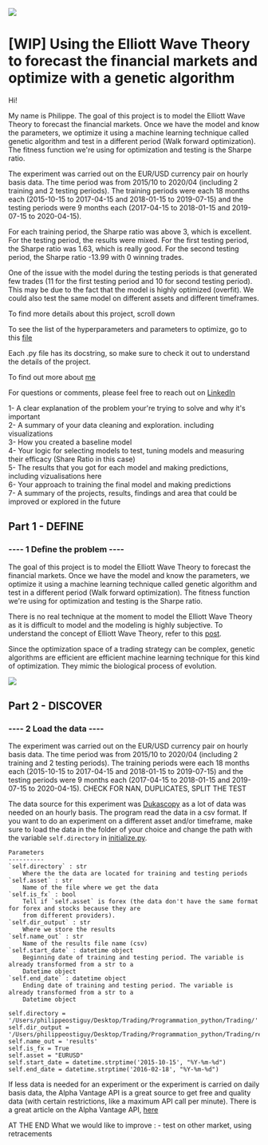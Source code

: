 ![](https://github.com/philos123/PyBacktesting/blob/master/images/artificial-intelligence.png)

# [WIP] Using the Elliott Wave Theory to forecast the financial markets and optimize with a genetic algorithm


Hi! 

My name is Philippe. The goal of this project is to model the Elliott Wave Theory to forecast the financial markets. Once we have the model and know the parameters, we optimize it using a machine learning technique called genetic algorithm and test in a different period (Walk forward optimization). The fitness function we're using for optimization and testing is the Sharpe ratio. 

The experiment was carried out on the EUR/USD currency pair on hourly basis data. The time period was from 2015/10 to 2020/04 (including 2 training and 2 testing periods). The training periods were each 18 months each (2015-10-15 to 2017-04-15 and 2018-01-15 to 2019-07-15) and the testing periods were 9 months each  (2017-04-15 to 2018-01-15 and 2019-07-15 to 2020-04-15). 

For each training period, the Sharpe ratio was above 3, which is excellent. For the testing period, the results were mixed. For the first testing period, the Sharpe ratio was 1.63, which is really good. For the second testing period, the Sharpe ratio -13.99 with 0 winning trades.

One of the issue with the model during the testing periods is that generated few trades (11 for the first testing period and 10 for second testing period). This may be due to the fact that the model is highly optimized (overfit). We could also test the same model on different assets and different timeframes.

To find more details about this project, scroll down

To see the list of the hyperparameters and parameters to optimize, go to this [file](https://github.com/philos123/PyBacktesting/blob/master/initialize.py)

Each .py file has its docstring, so make sure to check it out to understand the details of the project. 

To find out more about [me](https://github.com/philos123)

For questions or comments, please feel free to reach out on [LinkedIn](https://www.linkedin.com/in/philippe-ostiguy/?locale=en_US)

1- A clear explanation of the problem your're trying to solve and why it's important<br />
2- A summary of your data cleaning and exploration. including visualizations<br />
3- How you created a baseline model<br />
4- Your logic for selecting models to test, tuning models and measuring their efficacy (Share Ratio in this case)<br />
5- The results that you got for each model and making predictions, including vizualisations here<br />
6- Your approach to training the final model and making predictions<br />
7- A summary of the projects, results, findings and area that could be improved or explored in the future<br />


## Part 1 - DEFINE

### ---- 1 Define the problem ----

The goal of this project is to model the Elliott Wave Theory to forecast the financial markets. Once we have the model and know the parameters, we optimize it using a machine learning technique called genetic algorithm and test in a different period (Walk forward optimization). The fitness function we're using for optimization and testing is the Sharpe ratio. 

There is no real technique at the moment to model the Elliott Wave Theory as it is difficult to model and the modeling is highly subjective. To understand the concept of Elliott Wave Theory, refer to this [post](https://www.investopedia.com/articles/technical/111401.asp).

Since the optimization space of a trading strategy can be complex, genetic algorithms are efficient are efficient machine learning technique for this kind of optimization. They mimic the biological process of evolution. 

![](https://github.com/philos123/PyBacktesting/blob/master/images/genetic.jpg)

## Part 2 - DISCOVER

### ---- 2 Load the data ----

The experiment was carried out on the EUR/USD currency pair on hourly basis data. The time period was from 2015/10 to 2020/04 (including 2 training and 2 testing periods). The training periods were each 18 months each (2015-10-15 to 2017-04-15 and 2018-01-15 to 2019-07-15) and the testing periods were 9 months each  (2017-04-15 to 2018-01-15 and 2019-07-15 to 2020-04-15). CHECK FOR NAN, DUPLICATES, SPLIT THE TEST



The data source for this experiment was [Dukascopy](https://www.dukascopy.com/swiss/english/marketwatch/historical/) as a lot of data was needed on an hourly basis. The program read the data in a csv format. If you want to do an experiment on a different asset and/or timeframe, make sure to load the data in the folder of your choice and change the path with the variable `self.directory` in [initialize.py](https://github.com/philos123/PyBacktesting/blob/master/initialize.py). 

```
Parameters
----------
`self.directory` : str
    Where the the data are located for training and testing periods
`self.asset` : str
    Name of the file where we get the data
`self.is_fx` : bool
    Tell if `self.asset` is forex (the data don't have the same format for forex and stocks because they are
    from different providers).
`self.dir_output` : str
    Where we store the results
`self.name_out` : str
    Name of the results file name (csv)
`self.start_date` : datetime object
    Beginning date of training and testing period. The variable is already transformed from a str to a 
    Datetime object
`self.end_date` : datetime object
    Ending date of training and testing period. The variable is already transformed from a str to a 
    Datetime object

self.directory = '/Users/philippeostiguy/Desktop/Trading/Programmation_python/Trading/'
self.dir_output = '/Users/philippeostiguy/Desktop/Trading/Programmation_python/Trading/results/'
self.name_out = 'results'
self.is_fx = True
self.asset = "EURUSD"
self.start_date = datetime.strptime('2015-10-15', "%Y-%m-%d")
self.end_date = datetime.strptime('2016-02-18', "%Y-%m-%d")
```


If less data is needed for an experiment or the experiment is carried on daily basis data, the Alpha Vantage API is a great source to get free and quality data (with certain restrictions, like a maximum API call per minute). There is a great article on the Alpha Vantage API, [here](https://algotrading101.com/learn/alpha-vantage-guide/)



AT THE END
What we would like to improve : - test on other market, using retracements
